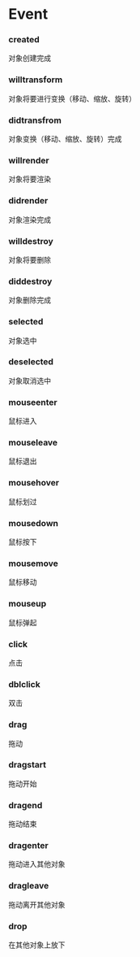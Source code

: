 # Event
### created
对象创建完成
### willtransform
对象将要进行变换（移动、缩放、旋转）
### didtransfrom
对象变换（移动、缩放、旋转）完成
### willrender
对象将要渲染
### didrender
对象渲染完成
### willdestroy
对象将要删除
### diddestroy
对象删除完成
### selected
对象选中
### deselected
对象取消选中
### mouseenter
鼠标进入
### mouseleave
鼠标退出
### mousehover
鼠标划过
### mousedown
鼠标按下
### mousemove
鼠标移动
### mouseup
鼠标弹起
### click
点击
### dblclick
双击
### drag
拖动
### dragstart
拖动开始
### dragend
拖动结束
### dragenter
拖动进入其他对象
### dragleave
拖动离开其他对象
### drop
在其他对象上放下